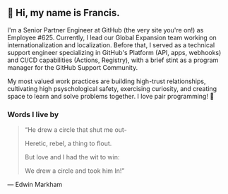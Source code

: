 ## 👋 Hi, my name is Francis.

I'm a Senior Partner Engineer at GitHub (the very site you're on!) as Employee #625. Currently, I lead our Global Expansion team working on internationalization and localization. Before that, I served as a technical support engineer specializing in GitHub's Platform (API, apps, webhooks) and CI/CD capabilities (Actions, Registry), with a brief stint as a program manager for the GitHub Support Community.

My most valued work practices are building high-trust relationships, cultivating high psyschological safety, exercising curiosity, and creating space to learn and solve problems together. I love pair programming! 🍐

### Words I live by

> “He drew a circle that shut me out-
> 
> Heretic, rebel, a thing to flout.
> 
> But love and I had the wit to win:
> 
> We drew a circle and took him In!”

–– Edwin Markham
